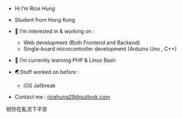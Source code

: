 - Hi I’m Rice Hung
- Student from Hong Kong

- 👀 I’m interested in & working on  :
  - Web development (Both Frontend and Backend)
  - Single-board microcontroller development (Arduino Uno , C++) 

- 🌱 I’m currently learning PHP & Linux Bash 

- 🌏Stuff worked on before :
    - iOS Jailbreak

- Contact me : ricehung29@outlook.com 

祝你在亂流下平安

<!---
ricehung29/ricehung29 is a ✨ special ✨ repository because its `README.md` (this file) appears on your GitHub profile.
You can click the Preview link to take a look at your changes.
--->
